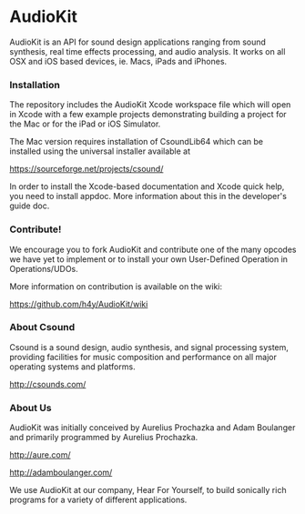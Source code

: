 AudioKit
========

AudioKit is an API for sound design applications ranging from sound synthesis, 
real time effects processing, and audio analysis.  It works on all OSX and iOS 
based devices, ie. Macs, iPads and iPhones.

### Installation

The repository includes the AudioKit Xcode workspace file which will 
open in Xcode with a few example projects demonstrating building a project
for the Mac or for the iPad or iOS Simulator.  

The Mac version requires installation of CsoundLib64 which can be installed
using the universal installer available at

https://sourceforge.net/projects/csound/

In order to install the Xcode-based documentation and Xcode quick help, you need 
to install appdoc.  More information about this in the developer's guide doc.

### Contribute!

We encourage you to fork AudioKit and contribute one of the many 
opcodes we have yet to implement or to install your own User-Defined Operation
in Operations/UDOs.  

More information on contribution is available on the wiki:

https://github.com/h4y/AudioKit/wiki

### About Csound

Csound is a sound design, audio synthesis, and signal processing system, 
providing facilities for music composition and performance on all major 
operating systems and platforms.

http://csounds.com/

### About Us

AudioKit was initially conceived by Aurelius Prochazka and Adam Boulanger
and primarily programmed by Aurelius Prochazka.

http://aure.com/

http://adamboulanger.com/

We use AudioKit at our company, Hear For Yourself, to build 
sonically rich programs for a variety of different applications.
